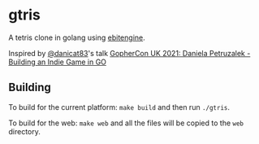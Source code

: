 # gtris

A tetris clone in golang using [ebitengine](https://github.com/hajimehoshi/ebiten).

Inspired by [@danicat83](https://twitter.com/danicat83)'s talk [GopherCon UK 2021: Daniela Petruzalek - Building an Indie Game in GO](https://www.youtube.com/watch?v=Oce77qCXu7I)


## Building

To build for the current platform: `make build` and then run `./gtris`.

To build for the web: `make web` and all the files will be copied to the `web` directory.
